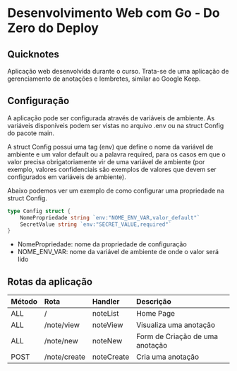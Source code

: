# Desenvolvimento Web com Go - Do Zero do Deploy

## Quicknotes

Aplicação web desenvolvida durante o curso. Trata-se de uma aplicação de gerenciamento de anotações e lembretes, similar ao Google Keep.

## Configuração

A aplicação pode ser configurada através de variáveis de ambiente. As variáveis disponíveis podem ser vistas no arquivo .env ou na struct Config do pacote main.

A struct Config possui uma tag (env) que define o nome da variável de ambiente e um valor default ou a palavra required, para os casos em que o valor precisa obrigatoriamente vir de uma variável de ambiente (por exemplo, valores confidenciais são exemplos de valores que devem ser configurados em variáveis de ambiente).

Abaixo podemos ver um exemplo de como configurar uma propriedade na struct Config.

```go
type Config struct {
    NomePropriedade string `env:"NOME_ENV_VAR,valor_default"`
    SecretValue string `env:"SECRET_VALUE,required"`
}
```

- NomePropriedade: nome da propriedade de configuração
- NOME_ENV_VAR: nome da variável de ambiente de onde o valor será lido

## Rotas da aplicação

| Método | Rota         | Handler         | Descrição                              |
|:-------|:-------------|:----------------|:---------------------------------------|
| ALL    | /            | noteList        | Home Page                              |
| ALL    | /note/view   | noteView        | Visualiza uma anotação                 |
| ALL    | /note/new    | noteNew         | Form de Criação de uma anotação        |
| POST   | /note/create | noteCreate      | Cria uma anotação                      |